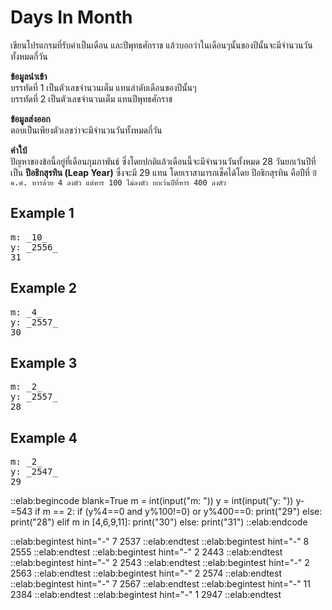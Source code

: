 # Days In Month

เขียนโปรแกรมที่รับค่าเป็นเดือน และปีพุทธศักราช แล้วบอกว่าในเดือนๆนั้นของปีนั้นจะมีจำนวนวันทั้งหมดกี่วัน

**ข้อมูลนำเข้า**  
บรรทัดที่ 1 เป็นตัวเลขจำนวนเต็ม แทนลำดับเดือนของปีนั้นๆ  
บรรทัดที่ 2 เป็นตัวเลขจำนวนเต็ม แทนปีพุทธศักราช

**ข้อมูลส่งออก**  
ตอบเป็นเพียงตัวเลขว่าจะมีจำนวนวันทั้งหมดกี่วัน

**คำใบ้**  
ปัญหาของข้อนี้อยู่ที่เดือนกุมภาพันธ์ ซึ่งโดยปกติแล้วเดือนนี้จะมีจำนวนวันทั้งหมด 28 วันยกเว้นปีที่เป็น **ปีอธิกสุรทิน (Leap Year)** ซึ่งจะมี 29 แทน โดยเราสามารถเช็คได้โดย ปีอธิกสุรทิน คือปีที่ `ปี ค.ศ. หารด้วย 4 ลงตัว แต่หาร 100 ไม่ลงตัว ยกเว้นปีที่หาร 400 ลงตัว`

## Example 1
<pre class="output">
m: _10_
y: _2556_
31
</pre>

## Example 2
<pre class="output">
m: _4_
y: _2557_
30
</pre>

## Example 3
<pre class="output">
m: _2_
y: _2557_ 
28
</pre>

## Example 4
<pre class="output">
m: _2_
y: _2547_
29
</pre>

::elab:begincode blank=True
m = int(input("m: "))
y = int(input("y: "))
y-=543
if m == 2:
    if (y%4==0 and y%100!=0) or y%400==0:
        print("29")
    else:
        print("28")
elif m in [4,6,9,11]:
    print("30")
else:
    print("31")
::elab:endcode

::elab:begintest hint="-"
7
2537
::elab:endtest
::elab:begintest hint="-"
8
2555
::elab:endtest
::elab:begintest hint="-"
2
2443
::elab:endtest
::elab:begintest hint="-"
2
2543
::elab:endtest
::elab:begintest hint="-"
2
2563
::elab:endtest
::elab:begintest hint="-"
2
2574
::elab:endtest
::elab:begintest hint="-"
7
2567
::elab:endtest
::elab:begintest hint="-"
11
2384
::elab:endtest
::elab:begintest hint="-"
1
2947
::elab:endtest